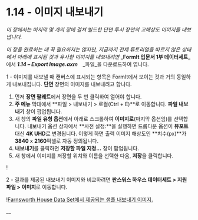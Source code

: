 # 1.14 - 이미지 내보내기

_이 장에서는 마지막 몇 개의 장에 걸쳐 빌드한 단면 투시 장면의 고해상도 이미지를 내보냅니다._

_이 장을 완료하는 데 꼭 필요하지는 않지만, 지금까지 전체 튜토리얼을 따르지 않은 상태에서 아래에 표시된 것과 유사한 이미지를 내보내려면_ _**FormIt 입문서 1부 데이터세트**_에서 _**1.14 – Export Image.axm**_　_파일_을 다운로드하여 엽니다.

1 - 이미지를 내보낼 때 캔버스에 표시되는 항목은 FormIt에서 보이는 것과 거의 동일하게 내보내집니다. **단면** 장면의 이미지를 내보내려고 합니다.

1. 먼저 **장면 팔레트**에서 장면을 두 번 클릭하여 열어야 합니다.
2. **주 메뉴** 막대에서 **파일 > 내보내기 > 로컬(Ctrl + E)**로 이동합니다. **파일 내보내기** 창이 팝업됩니다.
3. 새 창의 **파일 유형 옵션**에서 아래로 스크롤하여 **이미지로**(마지막 옵션임)를 선택합니다. 내보내기 옵션 상자에서 **사전 설정:**을 실행하면 드롭다운 옵션이 **뷰포트** 대신 **4K UHD**로 변경됩니다. 이렇게 하면 출력 이미지 해상도인 **치수(px)**가 **3840** x **2160**픽셀로 자동 정의됩니다.
4. **내보내기**를 클릭하면 **저장할 파일 지정...** 창이 팝업됩니다.
5. 새 창에서 이미지를 저장할 위치와 이름을 선택한 다음, **저장**을 클릭합니다.

\![](<../../.gitbook/assets/0 (5).png>)

2 - 결과를 제공된 내보내기 이미지와 비교하려면 **판스워스 하우스 데이터세트 > 지원 파일 > 이미지**로 이동합니다.

\![Farnsworth House Data Set에서 제공되는 샘플 내보내기 이미지.](<../../.gitbook/assets/1 (16).png>)

__
